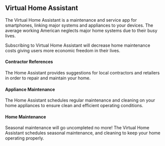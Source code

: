 ## Virtual Home Assistant

The Virtual Home Assistant is a maintenance and service app for smartphones, linking major systems and appliances to your devices. The average working American neglects major home systems due to their busy lives. 

Subscribing to Virtual Home Assistant  will decrease home maintenance costs giving users more economic freedom in their lives.

#### Contractor References

The Home Assistant provides suggestions for local contractors and retailers in order to repair and maintain your home.

#### Appliance Maintenance

The Home Assistant schedules regular maintenance and cleaning on your home appliances to ensure clean and efficient operating conditions.

#### Home Maintenance

Seasonal maintenance will go uncompleted no more! The Virtual Home Assistant schedules seasonal maintenance, and cleaning to keep your home operating properly.
